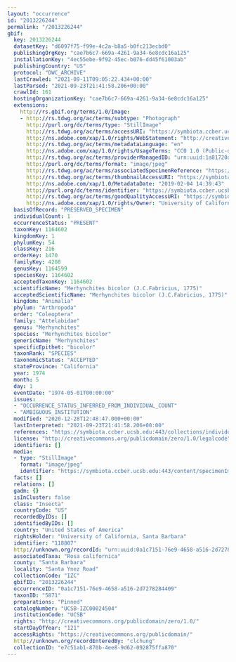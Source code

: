 ```yaml
---
layout: "occurrence"
id: "2013226244"
permalink: "/2013226244"
gbif:
  key: 2013226244
  datasetKey: "d6097f75-f99e-4c2a-b8a5-b0fc213ecbd0"
  publishingOrgKey: "cae7b6c7-669a-4261-9a34-6e8cdc16a125"
  installationKey: "4ec55ebe-9f92-45ec-b076-dd45f61003ab"
  publishingCountry: "US"
  protocol: "DWC_ARCHIVE"
  lastCrawled: "2021-09-11T09:05:22.434+00:00"
  lastParsed: "2021-09-23T21:41:58.206+00:00"
  crawlId: 161
  hostingOrganizationKey: "cae7b6c7-669a-4261-9a34-6e8cdc16a125"
  extensions:
    http://rs.gbif.org/terms/1.0/Image:
    - http://rs.tdwg.org/ac/terms/subtype: "Photograph"
      http://purl.org/dc/terms/type: "StillImage"
      http://rs.tdwg.org/ac/terms/accessURI: "https://symbiota.ccber.ucsb.edu:443/content/specimenImages/UCSB_IZC/UCSB-IZC00024/UCSB-IZC00024504_lg.jpg"
      http://ns.adobe.com/xap/1.0/rights/WebStatement: "http://creativecommons.org/publicdomain/zero/1.0/"
      http://rs.tdwg.org/ac/terms/metadataLanguage: "en"
      http://ns.adobe.com/xap/1.0/rights/UsageTerms: "CC0 1.0 (Public-domain)"
      http://rs.tdwg.org/ac/terms/providerManagedID: "urn:uuid:1a81720a-8587-4505-84c5-509679bf10ae"
      http://purl.org/dc/terms/format: "image/jpeg"
      http://rs.tdwg.org/ac/terms/associatedSpecimenReference: "https://symbiota.ccber.ucsb.edu:443/collections/individual/index.php?occid=118807"
      http://rs.tdwg.org/ac/terms/thumbnailAccessURI: "https://symbiota.ccber.ucsb.edu:443/content/specimenImages/UCSB_IZC/UCSB-IZC00024/UCSB-IZC00024504_tn.jpg"
      http://ns.adobe.com/xap/1.0/MetadataDate: "2019-02-04 14:39:43"
      http://purl.org/dc/terms/identifier: "https://symbiota.ccber.ucsb.edu:443/content/specimenImages/UCSB_IZC/UCSB-IZC00024/UCSB-IZC00024504_lg.jpg"
      http://rs.tdwg.org/ac/terms/goodQualityAccessURI: "https://symbiota.ccber.ucsb.edu:443/content/specimenImages/UCSB_IZC/UCSB-IZC00024/UCSB-IZC00024504.jpg"
      http://ns.adobe.com/xap/1.0/rights/Owner: "University of California, Santa Barbara"
  basisOfRecord: "PRESERVED_SPECIMEN"
  individualCount: 1
  occurrenceStatus: "PRESENT"
  taxonKey: 1164602
  kingdomKey: 1
  phylumKey: 54
  classKey: 216
  orderKey: 1470
  familyKey: 4208
  genusKey: 1164599
  speciesKey: 1164602
  acceptedTaxonKey: 1164602
  scientificName: "Merhynchites bicolor (J.C.Fabricius, 1775)"
  acceptedScientificName: "Merhynchites bicolor (J.C.Fabricius, 1775)"
  kingdom: "Animalia"
  phylum: "Arthropoda"
  order: "Coleoptera"
  family: "Attelabidae"
  genus: "Merhynchites"
  species: "Merhynchites bicolor"
  genericName: "Merhynchites"
  specificEpithet: "bicolor"
  taxonRank: "SPECIES"
  taxonomicStatus: "ACCEPTED"
  stateProvince: "California"
  year: 1974
  month: 5
  day: 1
  eventDate: "1974-05-01T00:00:00"
  issues:
  - "OCCURRENCE_STATUS_INFERRED_FROM_INDIVIDUAL_COUNT"
  - "AMBIGUOUS_INSTITUTION"
  modified: "2020-12-28T12:48:47.000+00:00"
  lastInterpreted: "2021-09-23T21:41:58.206+00:00"
  references: "https://symbiota.ccber.ucsb.edu:443/collections/individual/index.php?occid=118807"
  license: "http://creativecommons.org/publicdomain/zero/1.0/legalcode"
  identifiers: []
  media:
  - type: "StillImage"
    format: "image/jpeg"
    identifier: "https://symbiota.ccber.ucsb.edu:443/content/specimenImages/UCSB_IZC/UCSB-IZC00024/UCSB-IZC00024504_lg.jpg"
  facts: []
  relations: []
  gadm: {}
  isInCluster: false
  class: "Insecta"
  countryCode: "US"
  recordedByIDs: []
  identifiedByIDs: []
  country: "United States of America"
  rightsHolder: "University of California, Santa Barbara"
  identifier: "118807"
  http://unknown.org/recordId: "urn:uuid:0a1c7151-76e9-4658-a516-2d7278284409"
  associatedTaxa: "Rosa californica"
  county: "Santa Barbara"
  locality: "Santa Ynez Road"
  collectionCode: "IZC"
  gbifID: "2013226244"
  occurrenceID: "0a1c7151-76e9-4658-a516-2d7278284409"
  taxonID: "5871"
  preparations: "Pinned"
  catalogNumber: "UCSB-IZC00024504"
  institutionCode: "UCSB"
  rights: "http://creativecommons.org/publicdomain/zero/1.0/"
  startDayOfYear: "121"
  accessRights: "https://creativecommons.org/publicdomain/"
  http://unknown.org/recordEnteredBy: "clchung"
  collectionID: "e7c51ab1-870b-4ee8-9d62-092875ffa870"
---
```

